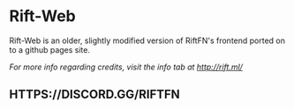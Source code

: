 # Rift-Web


Rift-Web is an older, slightly modified version of RiftFN's frontend ported on to a github pages site.

*For more info regarding credits, visit the info tab at http://rift.ml/*

## HTTPS://DISCORD.GG/RIFTFN
